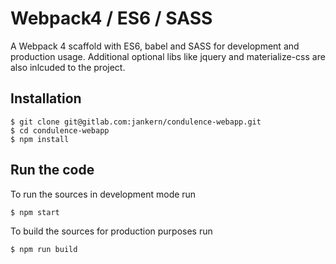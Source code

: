 # Webpack4 / ES6 / SASS

A Webpack 4 scaffold with ES6, babel and SASS for development and production usage. Additional optional libs like jquery and materialize-css are also inlcuded to the project.

## Installation

```
$ git clone git@gitlab.com:jankern/condulence-webapp.git
$ cd condulence-webapp
$ npm install
```

## Run the code

To run the sources in development mode run
```
$ npm start
```

To build the sources for production purposes run
```
$ npm run build
```
